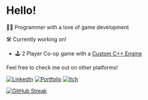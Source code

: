 # Hello!
👩‍💻 Programmer with a love of game development



🛠️ Currently working on!
- 🕹️ 2 Player Co-op game with a [Custom C++ Engine](https://github.com/Locstock04/LochieGraphics)

Feel free to check me out on other platforms!

[![LinkedIn](https://img.shields.io/badge/LinkedIn-LinkedIn?style=for-the-badge&logo=linkedin&logoColor=ffffff&color=0a66c2)](https://linkedin.com/in/locstock)
[![Portfolio](https://img.shields.io/badge/Portfolio-Portfolio?style=for-the-badge&logo=github&logoColor=ffffff&color=202020)](https://locstock.dev/)
[![Itch](https://img.shields.io/badge/Itch-itch?style=for-the-badge&logo=itchdotio&logoColor=ffffff&color=fa5c5c)](https://locstock.itch.io/)

[![GitHub Streak](https://github-readme-streak-stats.herokuapp.com?user=Locstock04&theme=dark&hide_border=true&card_width=400&background=0A0C1030&hide_longest_streak=true)](https://git.io/streak-stats)

